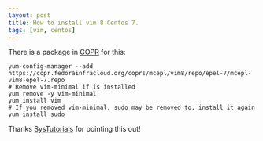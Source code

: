 ```yaml
---
layout: post
title: How to install vim 8 Centos 7.
tags: [vim, centos]
---
```


There is a package in [COPR](https://copr.fedorainfracloud.org/) for this:

```
yum-config-manager --add https://copr.fedorainfracloud.org/coprs/mcepl/vim8/repo/epel-7/mcepl-vim8-epel-7.repo
# Remove vim-minimal if is installed
yum remove -y vim-minimal
yum install vim
# If you removed vim-minimal, sudo may be removed to, install it again
yum install sudo
```

Thanks
[SysTutorials](https://www.systutorials.com/241762/how-to-upgrade-vim-to-version-8-on-centos-7/)
for pointing this out!
